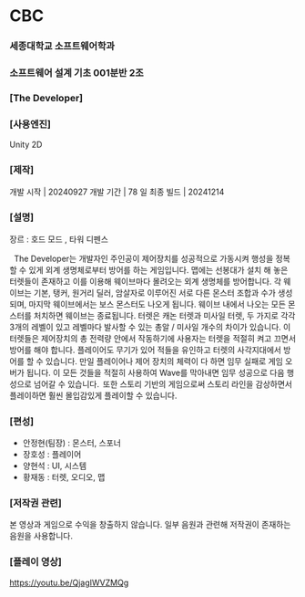 # CBC

### 세종대학교 소프트웨어학과
### 소프트웨어 설계 기초 001분반 2조 

### [The Developer]

### [사용엔진]
Unity 2D

### [제작]
개발 시작 | 20240927
개발 기간 | 78 일
최종 빌드 | 20241214

### [설명]
장르 : 호드 모드 , 타워 디펜스

&nbsp; The Developer는 개발자인 주인공이 제어장치를 성공적으로 가동시켜 행성을 정복할 수 있게 외계 생명체로부터 방어를 하는 게임입니다.
맵에는 선봉대가 설치 해 놓은 터렛들이 존재하고 이를 이용해 웨이브마다 몰려오는 외계 생명체를 방어합니다.
각 웨이브는 기본, 탱커, 원거리 딜러, 암살자로 이루어진 서로 다른 몬스터 조합과 수가 생성되며, 마지막 웨이브에서는 보스 몬스터도 나오게 됩니다. 
웨이브 내에서 나오는 모든 몬스터를 처치하면 웨이브는 종료됩니다. 터렛은 캐논 터렛과 미사일 터렛, 두 가지로 각각 3개의 레벨이 있고 레벨마다 발사할 수 있는 총알 / 미사일 개수의 차이가 있습니다. 
이 터렛들은 제어장치의 총 전력량 안에서 작동하기에 사용자는 터렛을 적절히 켜고 끄면서 방어를 해야 합니다. 플레이어도 무기가 있어 적들을 유인하고 터렛의 사각지대에서 방어를 할 수 있습니다.
만일 플레이어나 제어 장치의 체력이 다 하면 임무 실패로 게임 오버가 됩니다. 이 모든 것들을 적절히 사용하여 Wave를 막아내면 임무 성공으로 다음 행성으로 넘어갈 수 있습니다. 
또한 스토리 기반의 게임으로써 스토리 라인을 감상하면서 플레이하면 훨씬 몰입감있게 플레이할 수 있습니다. 

### [편성]
- 안정현(팀장) : 몬스터, 스포너
- 장호성 : 플레이어
- 양현석 : UI, 시스템
- 황재동 : 터렛, 오디오, 맵

### [저작권 관련]
본 영상과 게임으로 수익을 창출하지 않습니다.
일부 음원과 관련해 저작권이 존재하는 음원을 사용합니다.

### [플레이 영상]
https://youtu.be/QjagIWVZMQg
